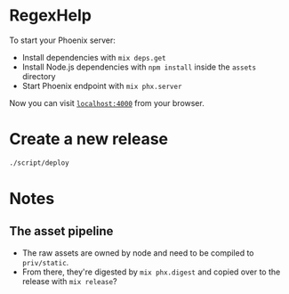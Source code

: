 # RegexHelp

To start your Phoenix server:

  * Install dependencies with `mix deps.get`
  * Install Node.js dependencies with `npm install` inside the `assets` directory
  * Start Phoenix endpoint with `mix phx.server`

Now you can visit [`localhost:4000`](http://localhost:4000) from your browser.

# Create a new release

```bash
./script/deploy
```

# Notes

## The asset pipeline
- The raw assets are owned by node and need to be compiled to `priv/static`.
- From there, they're digested by `mix phx.digest` and copied over to the release with `mix release`?